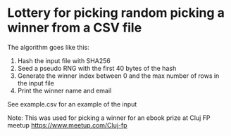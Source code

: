# Lottery for picking random picking a winner from a CSV file

The algorithm goes like this:

1. Hash the input file with SHA256
2. Seed a pseudo RNG with the first 40 bytes of the hash
3. Generate the winner index between 0 and the max number of rows in the input file
4. Print the winner name and email

See example.csv for an example of the input

Note: This was used for picking a winner for an ebook prize at Cluj FP meetup https://www.meetup.com/Cluj-fp